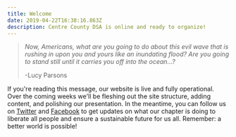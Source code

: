 ```yaml
---
title: Welcome
date: 2019-04-22T16:38:16.863Z
description: Centre County DSA is online and ready to organize!
---
```

> _Now, Americans, what are you going to do about this evil wave that is rushing in upon you and yours like an inundating flood? Are you going to stand still until it carries you off into the ocean...?_
>
> \-Lucy Parsons

If you're reading this message, our website is live and fully operational.  Over the coming weeks we'll be fleshing out the site structure, adding content, and polishing our presentation.  In the meantime, you can follow us on [Twitter](https://twitter.com/centrecodsa) and [Facebook](https://www.facebook.com/centrecodsa/) to get updates on what our chapter is doing to liberate all people and ensure a sustainable future for us all.  Remember: a better world is possible!
